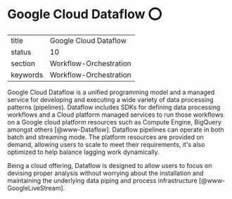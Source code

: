 # Google Cloud Dataflow :o:


|          |                           |
| -------- | ------------------------- |
| title    | Google Cloud Dataflow     | 
| status   | 10                        |
| section  | Workflow-Orchestration    |
| keywords | Workflow-Orchestration    |


    
Google Cloud Dataflow is a unified programming model and a managed
service for developing and executing a wide variety of data processing
patterns (pipelines). Dataflow includes SDKs for defining data
processing workflows and a Cloud platform managed services to run
those workflows on a Google cloud platform resources such as Compute
Engine, BigQuery amongst others [@www-Dataflow]. Dataflow
pipelines can operate in both batch and streaming mode. The platform
resources are provided on demand, allowing users to scale to meet
their requirements, it's also optimized to help balance lagging work
dynamically.

Being a cloud offering, Dataflow is designed to allow users to focus
on devising proper analysis without worrying about the installation
and maintaining the underlying data piping and process
infrastructure [@www-GoogleLiveStream].


    
